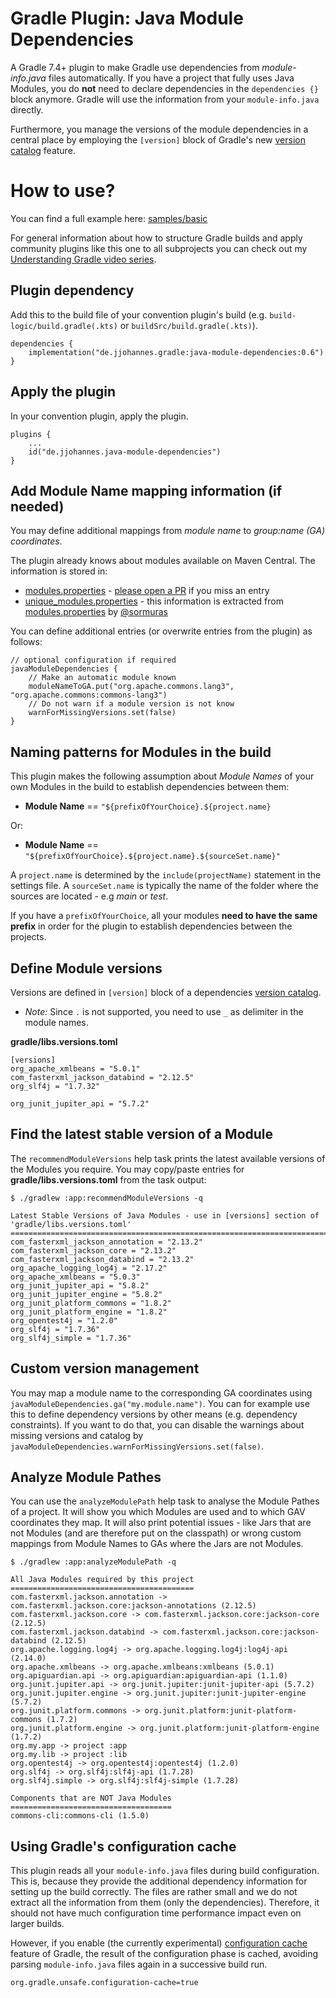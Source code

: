 # Gradle Plugin: Java Module Dependencies 

A Gradle 7.4+ plugin to make Gradle use dependencies from _module-info.java_ files automatically.
If you have a project that fully uses Java Modules, you do **not** need to declare dependencies in the `dependencies {}` block anymore.
Gradle will use the information from your `module-info.java` directly.

Furthermore, you manage the versions of the module dependencies in a central place by employing the `[version]` block
of Gradle's new [version catalog](https://docs.gradle.org/current/userguide/platforms.html#sub:version-catalog) feature.

# How to use?

You can find a full example here: [samples/basic](samples/basic)

For general information about how to structure Gradle builds and apply community plugins like this one to all subprojects
you can check out my [Understanding Gradle video series](https://www.youtube.com/playlist?list=PLWQK2ZdV4Yl2k2OmC_gsjDpdIBTN0qqkE). 

## Plugin dependency

Add this to the build file of your convention plugin's build
(e.g. `build-logic/build.gradle(.kts)` or `buildSrc/build.gradle(.kts)`).

```
dependencies {
    implementation("de.jjohannes.gradle:java-module-dependencies:0.6")
}
```

## Apply the plugin

In your convention plugin, apply the plugin.

```
plugins {
    ...
    id("de.jjohannes.java-module-dependencies")
}
```

## Add Module Name mapping information (if needed)

You may define additional mappings from _module name_ to _group:name (GA) coordinates_.

The plugin already knows about modules available on Maven Central. The information is stored in:

- [modules.properties](src/main/resources/de/jjohannes/gradle/moduledependencies/modules.properties) - [please open a PR](https://github.com/jjohannes/extra-java-module-info/pulls) if you miss an entry
- [unique_modules.properties](src/main/resources/de/jjohannes/gradle/moduledependencies/unique_modules.properties) - this information is extracted from [modules.properties](https://github.com/sormuras/modules/blob/main/com.github.sormuras.modules/com/github/sormuras/modules/modules.properties) by [@sormuras](https://github.com/sormuras)

You can define additional entries (or overwrite entries from the plugin) as follows:

```
// optional configuration if required
javaModuleDependencies {
    // Make an automatic module known
    moduleNameToGA.put("org.apache.commons.lang3", "org.apache.commons:commons-lang3")
    // Do not warn if a module version is not know
    warnForMissingVersions.set(false)
}
```

## Naming patterns for Modules in the build

This plugin makes the following assumption about _Module Names_ of your own Modules in the build to establish dependencies between them:

- **Module Name** == `"${prefixOfYourChoice}.${project.name}`

Or:

- **Module Name** == `"${prefixOfYourChoice}.${project.name}.${sourceSet.name}"`

A `project.name` is determined by the `include(projectName)` statement in the settings file.
A `sourceSet.name` is typically the name of the folder where the sources are located - e.g _main_ or _test_.

If you have a `prefixOfYourChoice`, all your modules **need to have the same prefix** in order for the plugin to establish dependencies between the projects.

## Define Module versions

Versions are defined in `[version]` block of a dependencies [version catalog](https://docs.gradle.org/current/userguide/platforms.html#sub:version-catalog).
- *Note:* Since `.` is not supported, you need to use `_` as delimiter in the module names.

**gradle/libs.versions.toml**
```
[versions]
org_apache_xmlbeans = "5.0.1"
com_fasterxml_jackson_databind = "2.12.5"
org_slf4j = "1.7.32"

org_junit_jupiter_api = "5.7.2"
```

## Find the latest stable version of a Module

The `recommendModuleVersions` help task prints the latest available versions of the Modules you require.
You may copy/paste entries for **gradle/libs.versions.toml** from the task output:

````
$ ./gradlew :app:recommendModuleVersions -q

Latest Stable Versions of Java Modules - use in [versions] section of 'gradle/libs.versions.toml'
=================================================================================================
com_fasterxml_jackson_annotation = "2.13.2"
com_fasterxml_jackson_core = "2.13.2"
com_fasterxml_jackson_databind = "2.13.2"
org_apache_logging_log4j = "2.17.2"
org_apache_xmlbeans = "5.0.3"
org_junit_jupiter_api = "5.8.2"
org_junit_jupiter_engine = "5.8.2"
org_junit_platform_commons = "1.8.2"
org_junit_platform_engine = "1.8.2"
org_opentest4j = "1.2.0"
org_slf4j = "1.7.36"
org_slf4j_simple = "1.7.36"
````

## Custom version management

You may map a module name to the corresponding GA coordinates using `javaModuleDependencies.ga("my.module.name")`.
You can for example use this to define dependency versions by other means (e.g. dependency constraints).
If you want to do that, you can disable the warnings about missing versions and catalog by
`javaModuleDependencies.warnForMissingVersions.set(false)`.

## Analyze Module Pathes

You can use the `analyzeModulePath` help task to analyse the Module Pathes of a project.
It will show you which Modules are used and to which GAV coordinates they map.
It will also print potential issues - like Jars that are not Modules
(and are therefore put on the classpath)
or wrong custom mappings from Module Names to GAs where the Jars are not Modules.

```
$ ./gradlew :app:analyzeModulePath -q

All Java Modules required by this project
=========================================
com.fasterxml.jackson.annotation -> com.fasterxml.jackson.core:jackson-annotations (2.12.5)
com.fasterxml.jackson.core -> com.fasterxml.jackson.core:jackson-core (2.12.5)
com.fasterxml.jackson.databind -> com.fasterxml.jackson.core:jackson-databind (2.12.5)
org.apache.logging.log4j -> org.apache.logging.log4j:log4j-api (2.14.0)
org.apache.xmlbeans -> org.apache.xmlbeans:xmlbeans (5.0.1)
org.apiguardian.api -> org.apiguardian:apiguardian-api (1.1.0)
org.junit.jupiter.api -> org.junit.jupiter:junit-jupiter-api (5.7.2)
org.junit.jupiter.engine -> org.junit.jupiter:junit-jupiter-engine (5.7.2)
org.junit.platform.commons -> org.junit.platform:junit-platform-commons (1.7.2)
org.junit.platform.engine -> org.junit.platform:junit-platform-engine (1.7.2)
org.my.app -> project :app
org.my.lib -> project :lib
org.opentest4j -> org.opentest4j:opentest4j (1.2.0)
org.slf4j -> org.slf4j:slf4j-api (1.7.28)
org.slf4j.simple -> org.slf4j:slf4j-simple (1.7.28)

Components that are NOT Java Modules
====================================
commons-cli:commons-cli (1.5.0)
```

## Using Gradle's configuration cache

This plugin reads all your `module-info.java` files during build configuration.
This is, because they provide the additional dependency information for setting up the build correctly.
The files are rather small and we do not extract all the information from them (only the dependencies).
Therefore, it should not have much configuration time performance impact even on larger builds.

However, if you enable (the currently experimental) [configuration cache](https://docs.gradle.org/current/userguide/configuration_cache.html)
feature of Gradle, the result of the configuration phase is cached, avoiding parsing `module-info.java` files again in a successive build run.

```
org.gradle.unsafe.configuration-cache=true
```

